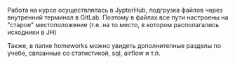 Работа на курсе осуществлялась в JypterHub, подгрузка файлов через внутренний терминал в GitLab. Поэтому в файлах все пути настроены на "старое" местоположение (т.е. на то место, в котором располагались исходники в JH)

Также, в папке homeworks можно увидеть дополнителные разделы по учебе, связанные со статистикой, sql, airflow и т.п.
